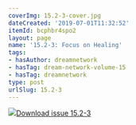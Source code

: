 ```yaml
---
coverImg: 15.2-3-cover.jpg
dateCreated: '2019-07-01T11:32:52'
itemId: bcphbr4spo2
layout: page
name: '15.2-3: Focus on Healing'
tags:
- hasAuthor: dreamnetwork
- hasTag: dream-network-volume-15
- hasTag: dreamnetwork
type: post
urlSlug: 15.2-3
---
```

<img class="card-journal-img" src="../images/15.2-3-rect.jpg"/><a href="../files/pdfs/Volume_15/15.2-3-Dream-Network-Vol-15-No-3_de-skew.pdf" download="">Download issue 15.2-3</a>